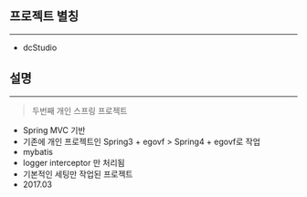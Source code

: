 ## 프로젝트 별칭

---

- dcStudio

## 설명

---

> 두번째 개인 스프링 프로젝트

- Spring MVC 기반
- 기존에 개인 프로젝트인 Spring3 + egovf > Spring4 + egovf로 작업
- mybatis
- logger interceptor 만 처리됨
- 기본적인 세팅만 작업된 프로젝트
- 2017.03
